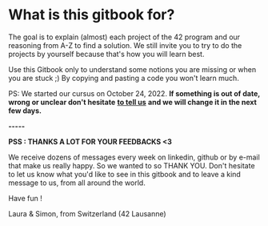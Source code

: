 # What is this gitbook for?

The goal is to explain (almost) each project of the 42 program and our reasoning from A-Z to find a solution. We still invite you to try to do the projects by yourself because that's how you will learn best.&#x20;

Use this Gitbook only to understand some notions you are missing or when you are stuck ;) By copying and pasting a code you won't learn much.



PS: We started our cursus on October 24, 2022. **If something is out of date, wrong or unclear don't hesitate** [**to tell us**](team.md) **and we will change it in the next few days.**

**-----**

**PSS : THANKS A LOT FOR YOUR FEEDBACKS <3**&#x20;

We receive dozens of messages every week on linkedin, github or by e-mail that make us really happy. So we wanted to so THANK YOU. Don't hesitate to let us know what you'd like to see in this gitbook and to leave a kind message to us, from all around the world.&#x20;



Have fun !

Laura & Simon, from Switzerland (42 Lausanne)

